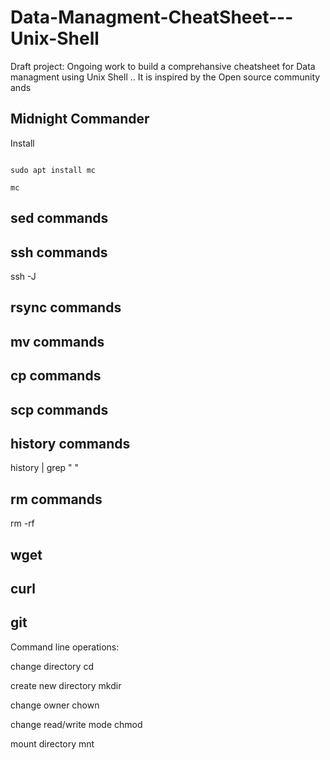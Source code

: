 # Data-Managment-CheatSheet---Unix-Shell
Draft project: Ongoing work to build a comprehansive cheatsheet for Data managment using Unix Shell .. It is inspired by the Open source community ands

**Midnight Commander**
---

Install
```

sudo apt install mc

```
```
mc
```

**sed commands**
----

**ssh commands**
----

ssh -J

**rsync commands**
----

**mv commands**
----

**cp commands**
----

**scp commands**
----

**history commands**
----

history | grep " "


**rm commands**
---
rm -rf 

**wget**
----

curl 
----

git 
---

Command line operations: 

change directory cd 

create new directory mkdir

change owner chown

change read/write mode chmod 

mount directory mnt 


